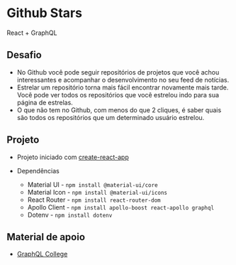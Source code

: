# Github Stars

React + GraphQL

## Desafio

- No Github você pode seguir repositórios de projetos que você achou interessantes e acompanhar o desenvolvimento no seu feed de notícias.
- Estrelar um repositório torna mais fácil encontrar novamente mais tarde. Você pode ver todos os repositórios que você estrelou indo para sua página de estrelas.
- O que não tem no Github, com menos do que 2 cliques, é saber quais são todos os repositórios que um determinado usuário estrelou.

## Projeto

- Projeto iniciado com [create-react-app](https://github.com/facebook/create-react-app)

- Dependências

  - Material UI - `npm install @material-ui/core`
  - Material Icon - `npm install @material-ui/icons`
  - React Router - `npm install react-router-dom` 
  - Apollo Client - `npm install apollo-boost react-apollo graphql`
  - Dotenv - `npm install dotenv`
  
## Material de apoio

- [GraphQL College](https://www.graphql.college/implementing-github-oauth-flow/)